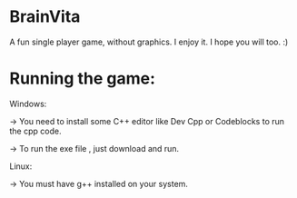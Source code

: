 # BrainVita
A fun single player game, without graphics. I enjoy it. I hope you will too. :)

# Running the game:

Windows:
 
 -> You need to install some C++ editor like Dev Cpp or Codeblocks to run the cpp code.
 
 -> To run the exe file , just download and run.

Linux: 
 
 -> You must have g++ installed on your system.
